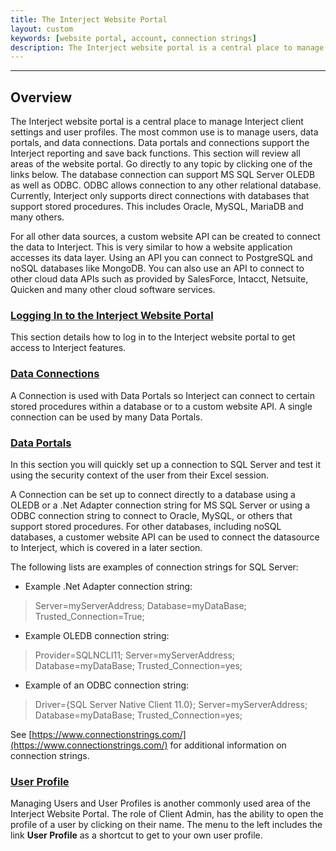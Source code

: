 ```yaml
---
title: The Interject Website Portal
layout: custom
keywords: [website portal, account, connection strings]
description: The Interject website portal is a central place to manage Interject client settings and user profiles.
---
```

* * *

## Overview

The Interject website portal is a central place to manage Interject client settings and user profiles. The most common use is to manage users, data portals, and data connections. Data portals and connections support the Interject reporting and save back functions. This section will review all areas of the website portal. Go directly to any topic by clicking one of the links below. The database connection can support MS SQL Server OLEDB as well as ODBC. ODBC allows connection to any other relational database. Currently, Interject only supports direct connections with databases that support stored procedures. This includes Oracle, MySQL, MariaDB and many others.

For all other data sources, a custom website API can be created to connect the data to Interject. This is very similar to how a website application accesses its data layer. Using an API you can connect to PostgreSQL and noSQL databases like MongoDB. You can also use an API to connect to other cloud data APIs such as provided by SalesForce, Intacct, Netsuite, Quicken and many other cloud software services.

### [Logging In to the Interject Website Portal](/wPortal/Logging-In-to-Website-Portal.html)

This section details how to log in to the Interject website portal to get access to Interject features.

### [Data Connections](/wPortal/Data-Connections.html)

A Connection is used with Data Portals so Interject can connect to certain stored procedures within a database or to a custom website API. A single connection can be used by many Data Portals.

### [Data Portals](/wPortal/Data-Portals.html)

In this section you will quickly set up a connection to SQL Server and test it using the security context of the user from their Excel session.

A Connection can be set up to connect directly to a database using a OLEDB or a .Net Adapter connection string for MS SQL Server or using a ODBC connection string to connect to Oracle, MySQL, or others that support stored procedures. For other databases, including noSQL databases, a customer website API can be used to connect the datasource to Interject, which is covered in a later section.

The following lists are examples of connection strings for SQL Server:

 * Example .Net Adapter connection string:

 > Server=myServerAddress;
 > Database=myDataBase;
 > Trusted_Connection=True;

 * Example OLEDB connection string:

 > Provider=SQLNCLI11;
 > Server=myServerAddress;
 > Database=myDataBase;
 > Trusted_Connection=yes;

 * Example of an ODBC connection string:

 > Driver={SQL Server Native Client 11.0};
 > Server=myServerAddress;
 > Database=myDataBase;
 > Trusted_Connection=yes;

See [https://www.connectionstrings.com/](https://www.connectionstrings.com/) for additional information on connection strings.

### [User Profile](/wPortal/User-Profile.html)

Managing Users and User Profiles is another commonly used area of the Interject Website Portal. The role of Client Admin, has the ability to open the profile of a user by clicking on their name. The menu to the left includes the link **User Profile** as a shortcut to get to your own user profile.


